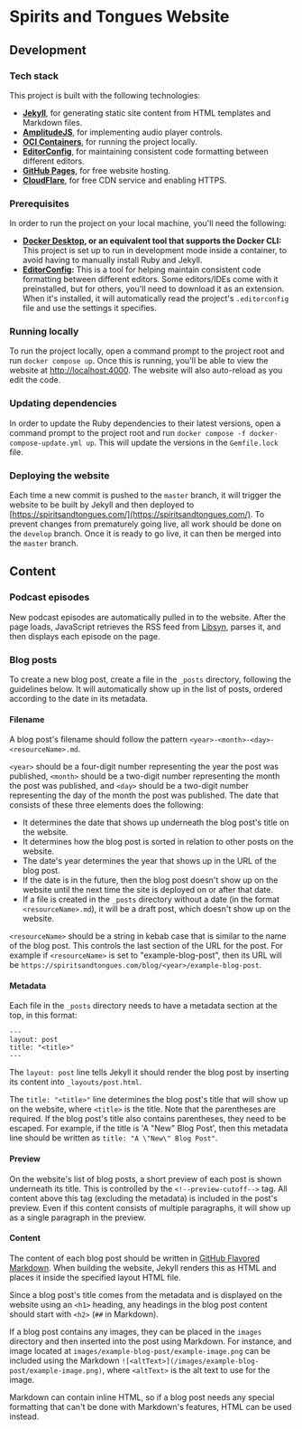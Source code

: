 # Spirits and Tongues Website

## Development

### Tech stack

This project is built with the following technologies:

- **[Jekyll](https://jekyllrb.com/)**, for generating static site content from HTML templates and Markdown files.
- **[AmplitudeJS](https://github.com/serversideup/amplitudejs)**, for implementing audio player controls.
- **[OCI Containers](https://opencontainers.org/)**, for running the project locally.
- **[EditorConfig](https://editorconfig.org/)**, for maintaining consistent code formatting between different editors.
- **[GitHub Pages](https://pages.github.com/)**, for free website hosting.
- **[CloudFlare](https://www.cloudflare.com/)**, for free CDN service and enabling HTTPS.

### Prerequisites

In order to run the project on your local machine, you'll need the following:

- **[Docker Desktop](https://www.docker.com/products/docker-desktop), or an equivalent tool that supports the Docker CLI:** This project is set up to run in development mode inside a container, to avoid having to manually install Ruby and Jekyll.
- **[EditorConfig](https://editorconfig.org/):** This is a tool for helping maintain consistent code formatting between different editors. Some editors/IDEs come with it preinstalled, but for others, you'll need to download it as an extension. When it's installed, it will automatically read the project's `.editorconfig` file and use the settings it specifies.

### Running locally

To run the project locally, open a command prompt to the project root and run `docker compose up`. Once this is running, you'll be able to view the website at [http://localhost:4000](http://localhost:4000). The website will also auto-reload as you edit the code.

### Updating dependencies

In order to update the Ruby dependencies to their latest versions, open a command prompt to the project root and run `docker compose -f docker-compose-update.yml up`. This will update the versions in the `Gemfile.lock` file.

### Deploying the website

Each time a new commit is pushed to the `master` branch, it will trigger the website to be built by Jekyll and then deployed to [https://spiritsandtongues.com/](https://spiritsandtongues.com/). To prevent changes from prematurely going live, all work should be done on the `develop` branch. Once it is ready to go live, it can then be merged into the `master` branch.

## Content

### Podcast episodes

New podcast episodes are automatically pulled in to the website. After the page loads, JavaScript retrieves the RSS feed from [Libsyn](https://libsyn.com/), parses it, and then displays each episode on the page.

### Blog posts

To create a new blog post, create a file in the `_posts` directory, following the guidelines below. It will automatically show up in the list of posts, ordered according to the date in its metadata.

#### Filename

A blog post's filename should follow the pattern `<year>-<month>-<day>-<resourceName>.md`.

`<year>` should be a four-digit number representing the year the post was published, `<month>` should be a two-digit number representing the month the post was published, and `<day>` should be a two-digit number representing the day of the month the post was published. The date that consists of these three elements does the following:

- It determines the date that shows up underneath the blog post's title on the website.
- It determines how the blog post is sorted in relation to other posts on the website.
- The date's year determines the year that shows up in the URL of the blog post.
- If the date is in the future, then the blog post doesn't show up on the website until the next time the site is deployed on or after that date.
- If a file is created in the `_posts` directory without a date (in the format `<resourceName>.md`), it will be a draft post, which doesn't show up on the website.

`<resourceName>` should be a string in kebab case that is similar to the name of the blog post. This controls the last section of the URL for the post. For example if `<resourceName>` is set to "example-blog-post", then its URL will be `https://spiritsandtongues.com/blog/<year>/example-blog-post`.

#### Metadata

Each file in the `_posts` directory needs to have a metadata section at the top, in this format:

```
---
layout: post
title: "<title>"
---
```

The `layout: post` line tells Jekyll it should render the blog post by inserting its content into `_layouts/post.html`.

The `title: "<title>"` line determines the blog post's title that will show up on the website, where `<title>` is the title. Note that the parentheses are required. If the blog post's title also contains parentheses, they need to be escaped. For example, if the title is 'A "New" Blog Post', then this metadata line should be written as `title: "A \"New\" Blog Post"`.

#### Preview

On the website's list of blog posts, a short preview of each post is shown underneath its title. This is controlled by the `<!--preview-cutoff-->` tag. All content above this tag (excluding the metadata) is included in the post's preview. Even if this content consists of multiple paragraphs, it will show up as a single paragraph in the preview.

#### Content

The content of each blog post should be written in [GitHub Flavored Markdown](https://github.github.com/gfm/). When building the website, Jekyll renders this as HTML and places it inside the specified layout HTML file.

Since a blog post's title comes from the metadata and is displayed on the website using an `<h1>` heading, any headings in the blog post content should start with `<h2>` (`##` in Markdown).

If a blog post contains any images, they can be placed in the `images` directory and then inserted into the post using Markdown. For instance, and image located at `images/example-blog-post/example-image.png` can be included using the Markdown `![<altText>](/images/example-blog-post/example-image.png)`, where `<altText>` is the alt text to use for the image.

Markdown can contain inline HTML, so if a blog post needs any special formatting that can't be done with Markdown's features, HTML can be used instead.
